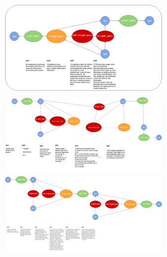 ![Screenshot](img/argumentacao_pin.png)

![Screenshot](img/argumentacao_rich.png)

![Argumentacao1](img/Argumentacao.png)
